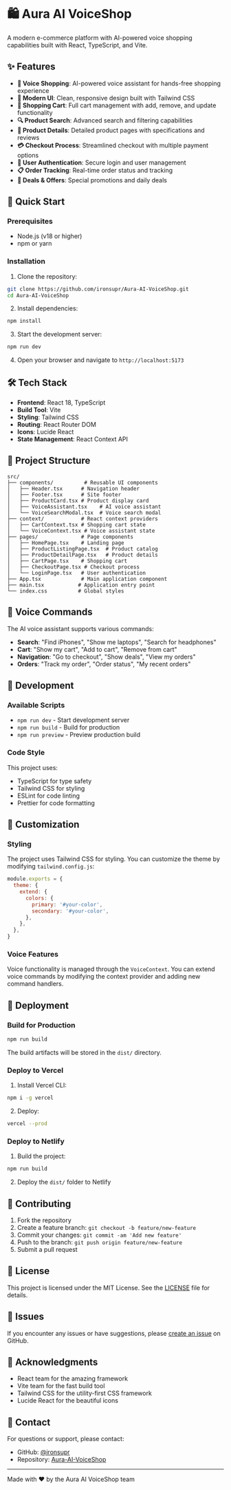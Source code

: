# 🛍️ Aura AI VoiceShop

A modern e-commerce platform with AI-powered voice shopping capabilities built with React, TypeScript, and Vite.

## ✨ Features

- **🎤 Voice Shopping**: AI-powered voice assistant for hands-free shopping experience
- **📱 Modern UI**: Clean, responsive design built with Tailwind CSS
- **🛒 Shopping Cart**: Full cart management with add, remove, and update functionality
- **🔍 Product Search**: Advanced search and filtering capabilities
- **🎯 Product Details**: Detailed product pages with specifications and reviews
- **💳 Checkout Process**: Streamlined checkout with multiple payment options
- **👤 User Authentication**: Secure login and user management
- **📋 Order Tracking**: Real-time order status and tracking
- **🎁 Deals & Offers**: Special promotions and daily deals

## 🚀 Quick Start

### Prerequisites

- Node.js (v18 or higher)
- npm or yarn

### Installation

1. Clone the repository:
```bash
git clone https://github.com/ironsupr/Aura-AI-VoiceShop.git
cd Aura-AI-VoiceShop
```

2. Install dependencies:
```bash
npm install
```

3. Start the development server:
```bash
npm run dev
```

4. Open your browser and navigate to `http://localhost:5173`

## 🛠️ Tech Stack

- **Frontend**: React 18, TypeScript
- **Build Tool**: Vite
- **Styling**: Tailwind CSS
- **Routing**: React Router DOM
- **Icons**: Lucide React
- **State Management**: React Context API

## 📁 Project Structure

```
src/
├── components/          # Reusable UI components
│   ├── Header.tsx      # Navigation header
│   ├── Footer.tsx      # Site footer
│   ├── ProductCard.tsx # Product display card
│   ├── VoiceAssistant.tsx    # AI voice assistant
│   └── VoiceSearchModal.tsx  # Voice search modal
├── context/            # React context providers
│   ├── CartContext.tsx # Shopping cart state
│   └── VoiceContext.tsx # Voice assistant state
├── pages/              # Page components
│   ├── HomePage.tsx    # Landing page
│   ├── ProductListingPage.tsx  # Product catalog
│   ├── ProductDetailPage.tsx   # Product details
│   ├── CartPage.tsx    # Shopping cart
│   ├── CheckoutPage.tsx # Checkout process
│   └── LoginPage.tsx   # User authentication
├── App.tsx             # Main application component
├── main.tsx           # Application entry point
└── index.css          # Global styles
```

## 🎤 Voice Commands

The AI voice assistant supports various commands:

- **Search**: "Find iPhones", "Show me laptops", "Search for headphones"
- **Cart**: "Show my cart", "Add to cart", "Remove from cart"
- **Navigation**: "Go to checkout", "Show deals", "View my orders"
- **Orders**: "Track my order", "Order status", "My recent orders"

## 🔧 Development

### Available Scripts

- `npm run dev` - Start development server
- `npm run build` - Build for production
- `npm run preview` - Preview production build

### Code Style

This project uses:
- TypeScript for type safety
- Tailwind CSS for styling
- ESLint for code linting
- Prettier for code formatting

## 🎨 Customization

### Styling
The project uses Tailwind CSS for styling. You can customize the theme by modifying `tailwind.config.js`:

```javascript
module.exports = {
  theme: {
    extend: {
      colors: {
        primary: '#your-color',
        secondary: '#your-color',
      },
    },
  },
}
```

### Voice Features
Voice functionality is managed through the `VoiceContext`. You can extend voice commands by modifying the context provider and adding new command handlers.

## 🚀 Deployment

### Build for Production

```bash
npm run build
```

The build artifacts will be stored in the `dist/` directory.

### Deploy to Vercel

1. Install Vercel CLI:
```bash
npm i -g vercel
```

2. Deploy:
```bash
vercel --prod
```

### Deploy to Netlify

1. Build the project:
```bash
npm run build
```

2. Deploy the `dist/` folder to Netlify

## 🤝 Contributing

1. Fork the repository
2. Create a feature branch: `git checkout -b feature/new-feature`
3. Commit your changes: `git commit -am 'Add new feature'`
4. Push to the branch: `git push origin feature/new-feature`
5. Submit a pull request

## 📝 License

This project is licensed under the MIT License. See the [LICENSE](LICENSE) file for details.

## 🐛 Issues

If you encounter any issues or have suggestions, please [create an issue](https://github.com/ironsupr/Aura-AI-VoiceShop/issues) on GitHub.

## 🙏 Acknowledgments

- React team for the amazing framework
- Vite team for the fast build tool
- Tailwind CSS for the utility-first CSS framework
- Lucide React for the beautiful icons

## 📧 Contact

For questions or support, please contact:
- GitHub: [@ironsupr](https://github.com/ironsupr)
- Repository: [Aura-AI-VoiceShop](https://github.com/ironsupr/Aura-AI-VoiceShop)

---

Made with ❤️ by the Aura AI VoiceShop team
